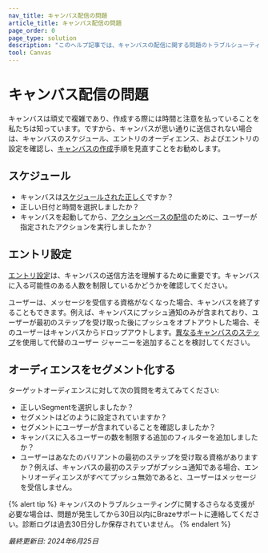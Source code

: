 ```yaml
---
nav_title: キャンバス配信の問題
article_title: キャンバス配信の問題
page_order: 0
page_type: solution
description: "このヘルプ記事では、キャンバスの配信に関する問題のトラブルシューティングについて説明します。"
tool: Canvas
---
```


# キャンバス配信の問題

キャンバスは頑丈で複雑であり、作成する際には時間と注意を払っていることを私たちは知っています。ですから、キャンバスが思い通りに送信されない場合は、キャンバスのスケジュール、エントリのオーディエンス、およびエントリの設定を確認し、[キャンバスの作成]({{site.baseurl}}/user_guide/engagement_tools/canvas/create_a_canvas/create_a_canvas/)手順を見直すことをお勧めします。

## スケジュール

- キャンバスは[スケジュールされた正しく]({{site.baseurl}}/user_guide/engagement_tools/canvas/create_a_canvas/create_a_canvas/#scheduled-delivery)ですか？
- 正しい日付と時間を選択しましたか？
- キャンバスを起動してから、[アクションベースの配信]({{site.baseurl}}/user_guide/engagement_tools/canvas/create_a_canvas/create_a_canvas/#action-based-delivery)のために、ユーザーが指定されたアクションを実行しましたか？

## エントリ設定

[エントリ設定]({{site.baseurl}}/user_guide/engagement_tools/canvas/create_a_canvas/create_a_canvas/#step-2-set-up-your-canvas)は、キャンバスの送信方法を理解するために重要です。キャンバスに入る可能性のある人数を制限しているかどうかを確認してください。

ユーザーは、メッセージを受信する資格がなくなった場合、キャンバスを終了することもできます。例えば、キャンバスにプッシュ通知のみが含まれており、ユーザーが最初のステップを受け取った後にプッシュをオプトアウトした場合、そのユーザーはキャンバスからドロップアウトします。[異なるキャンバスのステップ]({{site.baseurl}}/user_guide/engagement_tools/canvas/canvas_components)を使用して代替のユーザー ジャーニーを追加することを検討してください。

## オーディエンスをセグメント化する

ターゲットオーディエンスに対して次の質問を考えてみてください:

- 正しいSegmentを選択しましたか？
- セグメントはどのように設定されていますか？
- セグメントにユーザーが含まれていることを確認しましたか？
- キャンバスに入るユーザーの数を制限する追加のフィルターを追加しましたか？
- ユーザーはあなたのバリアントの最初のステップを受け取る資格がありますか？例えば、キャンバスの最初のステップがプッシュ通知である場合、エントリオーディエンスがすべてプッシュ無効であると、ユーザーはメッセージを受信しません。

{% alert tip %}
キャンバスのトラブルシューティングに関するさらなる支援が必要な場合は、問題が発生してから30日以内にBrazeサポートに連絡してください。診断ログは過去30日分しか保存されていません。
{% endalert %}

_最終更新日: 2024年6月25日_